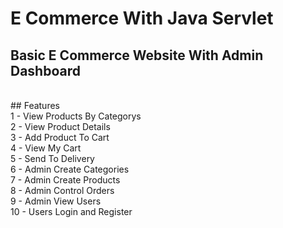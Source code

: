 # E Commerce With Java Servlet
## Basic E Commerce Website With Admin Dashboard
<br>
## Features
<br>
1 - View Products By Categorys
<br>
2 - View Product Details
<br>
3 - Add Product To Cart
<br>
4 - View My Cart
<br>
5 - Send To Delivery
<br>
6 - Admin Create Categories
<br>
7 - Admin Create Products
<br>
8 - Admin Control Orders
<br>
9 - Admin View Users
<br>
10 - Users Login and Register
